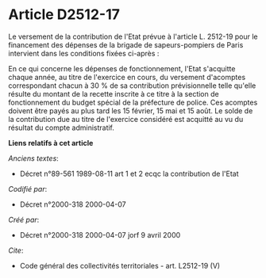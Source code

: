 # Article D2512-17

Le versement de la contribution de l'Etat prévue à l'article L. 2512-19 pour le financement des dépenses de la brigade de
sapeurs-pompiers de Paris intervient dans les conditions fixées ci-après : 

En ce qui concerne les dépenses de fonctionnement, l'Etat s'acquitte chaque année, au titre de l'exercice en cours, du
versement d'acomptes correspondant chacun à 30 % de sa contribution prévisionnelle telle qu'elle résulte du montant de la
recette inscrite à ce titre à la section de fonctionnement du budget spécial de la préfecture de police. Ces acomptes doivent
être payés au plus tard les 15 février, 15 mai et 15 août. Le solde de la contribution due au titre de l'exercice considéré
est acquitté au vu du résultat du compte administratif.

**Liens relatifs à cet article**

_Anciens textes_:

  - Décret n°89-561 1989-08-11 art 1 et 2 ecqc la contribution de l'Etat

_Codifié par_:

  - Décret n°2000-318 2000-04-07

_Créé par_:

  - Décret n°2000-318 2000-04-07 jorf 9 avril 2000

_Cite_:

  - Code général des collectivités territoriales - art. L2512-19 (V)
